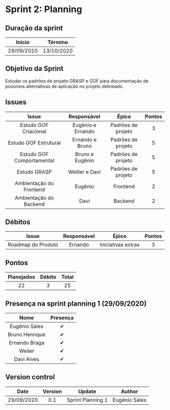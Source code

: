 # Sprint 2: Planning

## Duração da sprint
| Início | Término |
|:------:|:-------:|
| 29/09/2020 | 13/10/2020 |

## Objetivo da Sprint
Estudar os padrões de projeto GRASP e GOF para documentação de possíveis alternativas de aplicação no projeto delineado.

## Issues

|Issue|Responsável|Épico|Pontos|
|:---:|:---------:|:---:|:----:|
| Estudo GOF Criacional | Eugênio e Ernando | Padrões de projeto | 3 |
| Estudo GOF Estrutural | Ernando e Bruno | Padrões de projeto | 5 |
| Estudo GOF Comportamental | Bruno e Eugênio | Padrões de projeto | 5 |
| Estudo GRASP | Weiller e Davi | Padrões de projeto | 5 |
| Ambientação do Frontend | Eugênio | Frontend | 2 |
| Ambientação do Backend | Davi | Backend | 2 |


## Débitos
|Issue|Responsável|Épico|Pontos|
|:---:|:---------:|:---:|:----:|
| Roadmap do Produto | Ernando | Iniciativas extras | 3 |


## Pontos
| Planejados | Débito | Total | 
|:----------:|:------:|:-----:|
| 22 | 3 | 25 |


## Presença na sprint planning 1 (29/09/2020)

| Nome    | Presença |    
|:-------:|:--------:|
| Eugênio Sales | ✔ |
| Bruno Henrique | ✔ |
| Ernando Braga | ✔ |
| Weiler   | ✔ |
| Davi Alves | ✔ |

## Version control

|Date|Version|Update|Author|
|:--:|:----:|:-------:|:---:|
|29/09/2020|0.1|Sprint Planning 1|Eugênio Sales|
